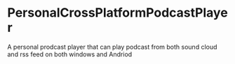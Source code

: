 # PersonalCrossPlatformPodcastPlayer
A personal prodcast player that can play podcast from both sound cloud and rss feed on both windows and Andriod
